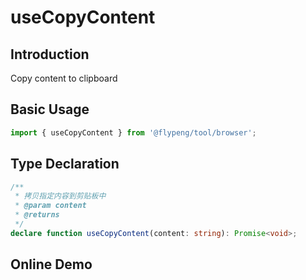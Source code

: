 # useCopyContent

## Introduction

Copy content to clipboard

## Basic Usage

```ts
import { useCopyContent } from '@flypeng/tool/browser';
```

## Type Declaration

```ts
/**
 * 拷贝指定内容到剪贴板中
 * @param content
 * @returns
 */
declare function useCopyContent(content: string): Promise<void>;
```

## Online Demo

<preview path="./index.vue" title="useCopyContent" description="Copy content to clipboard"></preview>

